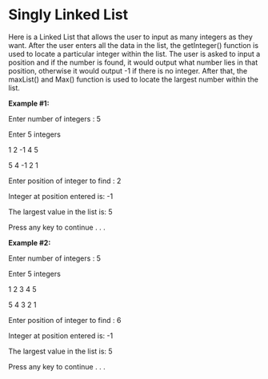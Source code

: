 # Singly Linked List

Here is a Linked List that allows the user to input as many integers as they want. After the user enters all the data in the list, the getInteger() function is used to locate a particular integer within the list. The user is asked to input a position and if the number is found, it would output what number lies in that position, otherwise it would output -1 if there is no integer. After that, the maxList() and Max() function is used to locate the largest number within the list. 

**Example #1:**

Enter number of integers : 5

Enter 5 integers

1 2 -1 4 5

5 4 -1 2 1

Enter position of integer to find : 2

Integer at position entered is: -1

The largest value in the list is: 5

Press any key to continue . . .

**Example #2:**

Enter number of integers : 5

Enter 5 integers

1 2 3 4 5

5 4 3 2 1

Enter position of integer to find : 6

Integer at position entered is: -1

The largest value in the list is: 5

Press any key to continue . . .

